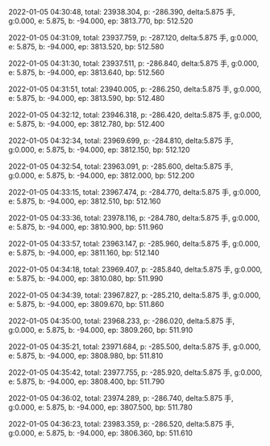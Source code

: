 2022-01-05 04:30:48, total: 23938.304, p: -286.390, delta:5.875 手, g:0.000, e: 5.875, b: -94.000, ep: 3813.770, bp: 512.520

2022-01-05 04:31:09, total: 23937.759, p: -287.120, delta:5.875 手, g:0.000, e: 5.875, b: -94.000, ep: 3813.520, bp: 512.580

2022-01-05 04:31:30, total: 23937.511, p: -286.840, delta:5.875 手, g:0.000, e: 5.875, b: -94.000, ep: 3813.640, bp: 512.560

2022-01-05 04:31:51, total: 23940.005, p: -286.250, delta:5.875 手, g:0.000, e: 5.875, b: -94.000, ep: 3813.590, bp: 512.480

2022-01-05 04:32:12, total: 23946.318, p: -286.420, delta:5.875 手, g:0.000, e: 5.875, b: -94.000, ep: 3812.780, bp: 512.400

2022-01-05 04:32:34, total: 23969.699, p: -284.810, delta:5.875 手, g:0.000, e: 5.875, b: -94.000, ep: 3812.150, bp: 512.120

2022-01-05 04:32:54, total: 23963.091, p: -285.600, delta:5.875 手, g:0.000, e: 5.875, b: -94.000, ep: 3812.000, bp: 512.200

2022-01-05 04:33:15, total: 23967.474, p: -284.770, delta:5.875 手, g:0.000, e: 5.875, b: -94.000, ep: 3812.510, bp: 512.160

2022-01-05 04:33:36, total: 23978.116, p: -284.780, delta:5.875 手, g:0.000, e: 5.875, b: -94.000, ep: 3810.900, bp: 511.960

2022-01-05 04:33:57, total: 23963.147, p: -285.960, delta:5.875 手, g:0.000, e: 5.875, b: -94.000, ep: 3811.160, bp: 512.140

2022-01-05 04:34:18, total: 23969.407, p: -285.840, delta:5.875 手, g:0.000, e: 5.875, b: -94.000, ep: 3810.080, bp: 511.990

2022-01-05 04:34:39, total: 23967.827, p: -285.210, delta:5.875 手, g:0.000, e: 5.875, b: -94.000, ep: 3809.670, bp: 511.860

2022-01-05 04:35:00, total: 23968.233, p: -286.020, delta:5.875 手, g:0.000, e: 5.875, b: -94.000, ep: 3809.260, bp: 511.910

2022-01-05 04:35:21, total: 23971.684, p: -285.500, delta:5.875 手, g:0.000, e: 5.875, b: -94.000, ep: 3808.980, bp: 511.810

2022-01-05 04:35:42, total: 23977.755, p: -285.920, delta:5.875 手, g:0.000, e: 5.875, b: -94.000, ep: 3808.400, bp: 511.790

2022-01-05 04:36:02, total: 23974.289, p: -286.740, delta:5.875 手, g:0.000, e: 5.875, b: -94.000, ep: 3807.500, bp: 511.780

2022-01-05 04:36:23, total: 23983.359, p: -286.520, delta:5.875 手, g:0.000, e: 5.875, b: -94.000, ep: 3806.360, bp: 511.610